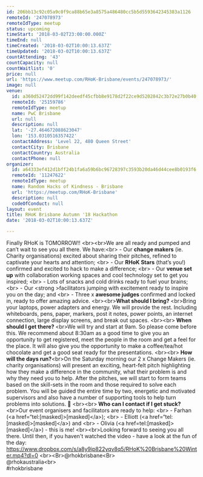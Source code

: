 ```yaml
---
id: 206bb13c92c05a9c0f9ca88b65e3a8575a486480cc5b5d5593642345383a1126
remoteId: '247078973'
remoteIdType: meetup
status: upcoming
timeStart: '2018-03-02T23:00:00.000Z'
timeEnd: null
timeCreated: '2018-03-02T10:00:13.637Z'
timeUpdated: '2018-03-02T10:00:13.637Z'
countAttending: '43'
countCapacity: null
countWaitlist: '0'
price: null
url: 'https://www.meetup.com/RHoK-Brisbane/events/247078973/'
image: null
venue:
  id: a360d52472dd99f142deedf45cfbb8e9178d2f22ce9d5202842c3b72e27b0b40
  remoteId: '25159786'
  remoteIdType: meetup
  name: PwC Brisbane
  url: null
  description: null
  lat: '-27.464672088623047'
  lon: '153.0310516357422'
  contactAddress: 'Level 22, 480 Queen Street'
  contactCity: Brisbane
  contactCountry: Australia
  contactPhone: null
organizer:
  id: a64333ef412d1bff24b1fa6a59b6bc96728397c3593b20da46d44cee8b0193f6
  remoteId: '11247622'
  remoteIdType: meetup
  name: Random Hacks of Kindness - Brisbane
  url: 'https://meetup.com/RHoK-Brisbane'
  description: null
  codeOfConduct: null
layout: event
title: RHoK Brisbane Autumn '18 Hackathon
date: '2018-03-02T10:00:13.637Z'

---
```

<p>Finally RHoK is TOMORROW!! &lt;br&gt;&lt;br&gt;We are all ready and pumped and can’t wait to see you all there. We have:&lt;br&gt; - Our <b>change makers</b> (ie. Charity organisations) excited about sharing their pitches, refined to captivate your hearts and attention; &lt;br&gt; - Our <b>RHoK Stars</b> (that’s you!) confirmed and excited to hack to make a difference; &lt;br&gt; - Our <b>venue set up</b> with collaboration working spaces and cool technology set to get you inspired; &lt;br&gt; - Lots of snacks and cold drinks ready to fuel your brains; &lt;br&gt; - Our &lt;strong &gt;facilitators jumping with excitement ready to inspire you on the day; and &lt;br&gt; - Three x <b> awesome judges </b>confirmed and locked in, ready to offer amazing advice. &lt;br&gt;&lt;br&gt;<b>What should I bring? </b>&lt;br&gt;Bring your laptops, power adapters and energy. We will provide the rest. Including whiteboards, pens, paper, markers, post it notes, power points, an internet connection, large display screens, and break out spaces. &lt;br&gt;&lt;br&gt;<b> When should I get there? </b>&lt;br&gt;We will try and start at 9am. So please come before this. We recommend about 8:30am as a good time to give you an opportunity to get registered, meet the people in the room and get a feel for the place. It will also give you the opportunity to make a coffee/tea/hot chocolate and get a good seat ready for the presentations. &lt;br&gt;&lt;br&gt;<b> How will the days run?</b>&lt;br&gt;On the Saturday morning our 2 x Change Makers (ie. charity organisations) will present an exciting, heart-felt pitch highlighting how they make a difference in the community, what their problem is and why they need you to help. After the pitches, we will start to form teams based on the skill-sets in the room and those required to solve each problem. You will be guided the entire time by two, energetic and motivated supervisors and also have a number of supporting tools to help turn problems into solutions. 🙂 &lt;br&gt;&lt;br&gt;<b> Who can I contact if I get stuck? </b>&lt;br&gt;Our event organisers and facilitators are ready to help: &lt;br&gt; - Farhan (&lt;a href=“tel:[masked]&gt;[masked]&lt;/a&gt;); &lt;br&gt; - Elliott (&lt;a href=“tel:[masked]&gt;[masked]&lt;/a&gt;) and &lt;br&gt; - Olivia (&lt;a href=tel:[masked]&gt;[masked]&lt;/a&gt;) - this is me! &lt;br&gt;&lt;br&gt;Looking forward to seeing you all there. Until then, if you haven't watched the video - have a look at the fun of the day: <a href="https://www.dropbox.com/s/a8y9ip822yqv8q5/RHoK%20Brisbane%20Winter.mp4?dl=0" class="linkified">https://www.dropbox.com/s/a8y9ip822yqv8q5/RHoK%20Brisbane%20Winter.mp4?dl=0</a> &lt;br&gt;&lt;Br&gt;@rhokbrisbane&lt;Br&gt;<br/>@rhokaustralia&lt;br&gt;<br/>#rhokbrisbane</p>
